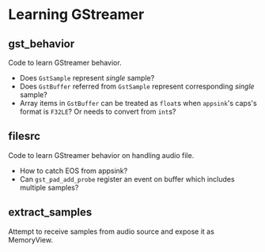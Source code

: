 Learning GStreamer
==================

gst_behavior
------------

Code to learn GStreamer behavior.

* Does `GstSample` represent *single* sample?
* Does `GstBuffer` referred from `GstSample` represent corresponding *single* sample?
* Array items in `GstBuffer` can be treated as `float`s when `appsink`'s caps's format is `F32LE`? Or needs to convert from `int`s?

filesrc
-------

Code to learn GStreamer behavior on handling audio file.

* How to catch EOS from appsink?
* Can `gst_pad_add_probe` register an event on buffer which includes multiple samples?

extract_samples
---------------

Attempt to receive samples from audio source and expose it as MemoryView.
